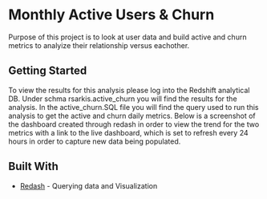 # Monthly Active Users & Churn

Purpose of this project is to look at user data and build active and churn metrics to analyize their relationship versus eachother.

## Getting Started

To view the results for this analysis please log into the Redshift analytical DB.  Under schma rsarkis.active_churn you will find the results
for the analysis.  In the active_churn.SQL file you will find the query used to run this analysis to get the active and churn daily metrics.
Below is a screenshot of the dashboard created through redash in order to view the trend for the two metrics with a link to the live dashboard,
which is set to refresh every 24 hours in order to capture new data being populated.

## Built With

* [Redash](https://redash.io) - Querying data and Visualization
